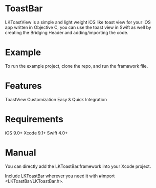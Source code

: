 # ToastBar
LKToastView is a simple and light weight iOS like toast view for your iOS app written in Objective C, you can use the toast view in Swift as well by creating the Bridging Header and adding/importing the code.

# Example
To run the example project, clone the repo, and run the framawork file.

# Features
 ToastView Customization
 Easy & Quick Integration

# Requirements
iOS 9.0+
Xcode 9.1+
Swift 4.0+

# Manual
You can directly add the LKToastBar.framework into your Xcode project.

Include LKToastBar wherever you need it with #import <LKToastBar/LKToastBar.h>.



